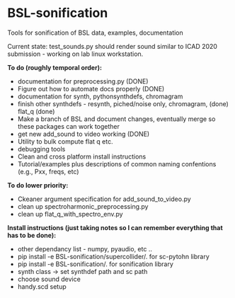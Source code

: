 # BSL-sonification
Tools for sonification of BSL data, examples, documentation

Current state:
	test_sounds.py should render sound similar to ICAD 2020 submission - working on lab linux workstation.


<b>To do (roughly temporal order):</b>
<ul>
	<li>documentation for preprocessing.py (DONE)</li>
	<li>Figure out how to automate docs properly (DONE) </li>
	<li> documentation for synth, pythonsynthdefs, chromagram </li>
	<li>finish other synthdefs - resynth, piched/noise only, chromagram, (done) flat_q (done)</li>
	<li>Make a branch of BSL and document changes, eventually merge so these packages can work together</li>
	<li>get new add_sound to video working (DONE)</li>
	<li>Utility to bulk compute flat q etc.</li>
	<li>debugging tools</li>
	<li>Clean and cross platform install instructions</li>
	<li>Tutorial/examples plus descriptions of common naming confentions (e.g., Pxx, freqs, etc)</li>
</ul>


<b>To do lower priority:</b>
<ul>
	<li>Ckeaner argument specification for add_sound_to_video.py</li>
	<li>clean up spectroharmonic_preprocessing.py</li>
	<li>clean up flat_q_with_spectro_env.py</li>
</ul>



<b>Install  instructions (just taking notes so I can remember everything that has to be done):</b>
<ul>
	<li>other dependancy list - numpy, pyaudio, etc .. </li>
	<li>pip install -e BSL-sonification/supercollider/.  for sc-pytohn library</li>
	<li>pip install -e BSL-sonification/. for sonification library</li>
	<li>synth class -> set synthdef path and sc path</li>
	<li>choose sound device</li>
	<li>handy.scd setup</li>
</ul>